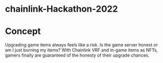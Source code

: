 # chainlink-Hackathon-2022

# Concept
Upgrading game items always feels like a risk. Is the game server honest or am I just burning my items? With Chainlink VRF and in-game items as NFTs, gamers finally are guaranteed of the honesty of their upgrade chances.
